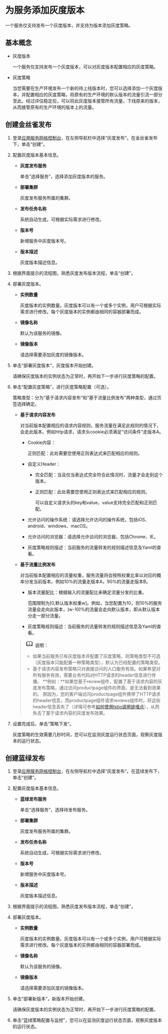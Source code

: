 # 为服务添加灰度版本<a name="asm_01_0009"></a>

一个服务仅支持发布一个灰度版本，并支持为版本添加灰度策略。

## 基本概念<a name="section695502711820"></a>

-   灰度版本

    一个服务仅支持发布一个灰度版本，可以对灰度版本配置相应的灰度策略。


-   灰度策略

    当您需要在生产环境发布一个新的待上线版本时，您可以选择添加一个灰度版本，并配置相应的灰度策略，将原有的生产环境的默认版本的流量引流一部分至此。经过评估稳定后，可以将此灰度版本接管所有流量，下线原来的版本，从而接管原有的生产环境的版本上的流量。


## 创建金丝雀发布<a name="section18314175933915"></a>

1.  登录[应用服务网格控制台](https://console.huaweicloud.com/istio/?locale=zh-cn)，在左侧导航栏中选择“灰度发布“。在金丝雀发布下，单击“创建”。
2.  配置灰度版本基本信息。
    -   **灰度发布服务**

        单击“选择服务”，选择添加灰度版本的服务。

    -   **部署集群**

        灰度发布服务所属的集群。

    -   **发布任务名称**

        系统自动生成，可根据实际需求进行修改。

    -   **版本号**

        新增服务中灰度版本号。

    -   **版本描述**

        灰度版本描述信息。

3.  根据界面提示的流程图，熟悉灰度发布版本流程，单击“创建”。
4.  部署灰度版本。
    -   **实例数量**

        灰度版本的实例数量。灰度版本可以有一个或多个实例，用户可根据实际需求进行修改。每个灰度版本的实例都由相同的容器部署而成。

    -   **镜像名称**

        默认为该服务的镜像。

    -   **镜像版本**

        请选择需要添加灰度的镜像版本。

5.  单击“部署灰度版本“，灰度版本开始创建。

    请确保灰度版本的实例状态为正常时，再开始下一步进行灰度策略的配置。

6.  单击“配置灰度策略”，进行灰度策略配置（可选）。

    策略类型：分为“基于请求内容发布”和“基于流量比例发布”两种类型，通过页签选择确定。

    -   **基于请求内容发布**

        对当前版本配置相应的请求内容规则，服务流量在满足此规则的情况下，会走此版本。例如http请求，请求头cookie必须满足“访问条件“走版本A。

        -   Cookie内容：

            正则匹配：此处需要您使用正则表达式来匹配相应的规则。

        -   自定义Header：
            -   完全匹配：当且仅当表达式完全符合此情况时，流量才会走到这个版本。
            -   正则匹配：此处需要您使用正则表达式来匹配相应的规则。

                可以自定义请求头的key和value，value支持完全匹配和正则匹配。

        -   允许访问的操作系统：请选择允许访问的操作系统，包括iOS、android、windows、macOS。
        -   允许访问的浏览器：请选择允许访问的浏览器，包括Chrome、IE。
        -   灰度策略规则描述：当前服务的流量转发的规则描述信息及Yaml的查看。

    -   **基于流量比例发布**

        对当前版本配置相应的流量权重，服务流量将会按照权重比率以对应的概率分发当前版本。例如10%的流量走版本A，90%的流量走版本B。

        -   版本流量配比：根据输入的流量配比来确定流量分发的比重。

            范围限制为\[0,默认版本权重w\]。例如，当您配置为10，则10%的服务流量会走向此版本，\(w-10\)%的流量会走向默认版本，即从默认版本分走一部分流量。

        -   灰度策略规则描述：当前服务的流量转发的规则描述信息及Yaml的查看。

    >![](public_sys-resources/icon-note.gif) **说明：** 
    >-   如果当前服务已有灰度版本并配置了灰度策略，则策略类型不可选（灰度版本只能配置一种策略类型），默认为已经配置的策略类型。
    >-   基于请求内容发布策略只对直接访问的入口服务有效。如果希望对所有服务有效，需要业务代码对HTTP请求的header信息进行传播。
    >    **例如：**如果您基于review组件，配置了基于请求内容的灰度发布策略，通过访问productpage组件的界面，是无法看到效果的。
    >    原因为，您的客户端访问productpage组件携带了HTTP请求的header信息，而productpage组件请求reviews组件时，将这些header信息丢失了（详情可参考[如何使用Istio调用链埋点](流量监控-1-0.md#section437112311448)），从而失去了基于请求内容的灰度发布效果。

7.  设置完成后，单击“策略下发“。

    灰度策略的生效需要几秒时间，您可以在监测灰度运行状态页面，观察灰度版本的运行状态。


## 创建蓝绿发布<a name="section18429185311251"></a>

1.  登录[应用服务网格控制台](https://console.huaweicloud.com/istio/?locale=zh-cn)，在左侧导航栏中选择“灰度发布“。在蓝绿发布下，单击“创建”。
2.  配置灰度版本基本信息。
    -   **蓝绿发布服务**

        单击“选择服务”，选择待发布服务。

    -   **部署集群**

        灰度发布服务所属的集群。

    -   **发布任务名称**

        系统自动生成，可根据实际需求进行修改。

    -   **版本号**

        新增服务中灰度版本号。

    -   **版本描述**

        灰度版本描述信息。

3.  根据界面提示的流程图，熟悉灰度发布版本流程，单击“创建”。
4.  部署灰度版本。
    -   **实例数量**

        灰度版本的实例数量。灰度版本可以有一个或多个实例，用户可根据实际需求进行修改。每个灰度版本的实例都由相同的容器部署而成。

    -   **镜像名称**

        默认为该服务的镜像。

    -   **镜像版本**

        请选择需要添加灰度的镜像版本。

5.  单击“部署新版本“，新版本开始创建。

    请确保灰度版本的实例状态为正常时，再开始下一步进行灰度策略的配置。

6.  单击“蓝绿策略配置与监控”，您可以在监测灰度运行状态页面，观察灰度版本的运行状态。

